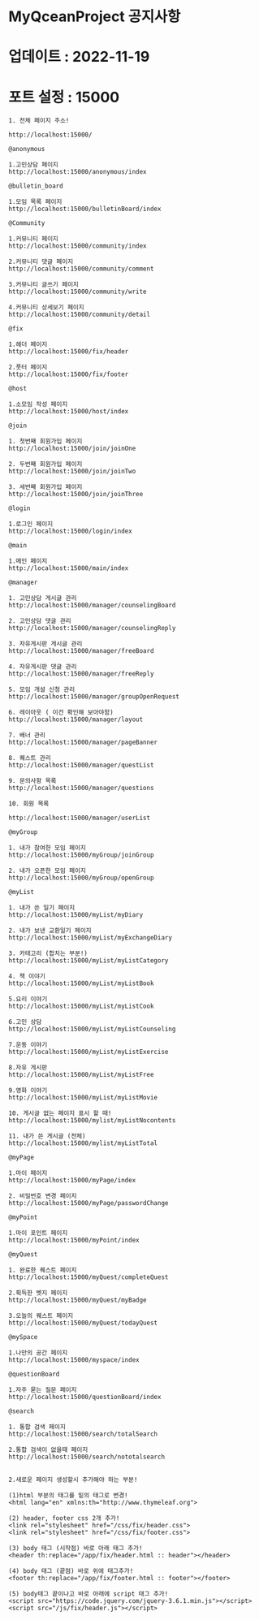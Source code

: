 # MyQceanProject 공지사항

# 업데이트 : 2022-11-19
  
#  포트 설정 : 15000
    1. 전체 페이지 주소!
    
    http://localhost:15000/
    
    @anonymous
    
    1.고민상담 페이지
    http://localhost:15000/anonymous/index
    
    @bulletin_board
    
    1.모임 목록 페이지
    http://localhost:15000/bulletinBoard/index
    
    @Community
    
    1.커뮤니티 페이지
    http://localhost:15000/community/index
    
    2.커뮤니티 댓글 페이지
    http://localhost:15000/community/comment
    
    3.커뮤니티 글쓰기 페이지
    http://localhost:15000/community/write
    
    4.커뮤니티 상세보기 페이지
    http://localhost:15000/community/detail
    
    @fix
    
    1.헤더 페이지
    http://localhost:15000/fix/header
    
    2.풋터 페이지
    http://localhost:15000/fix/footer
    
    @host
    
    1.소모임 작성 페이지
    http://localhost:15000/host/index
    
    @join
    
    1. 첫번째 회원가입 페이지
    http://localhost:15000/join/joinOne
    
    2. 두번째 회원가입 페이지
    http://localhost:15000/join/joinTwo
    
    3. 세번째 회원가입 페이지
    http://localhost:15000/join/joinThree
    
    @login
    
    1.로그인 페이지
    http://localhost:15000/login/index
    
    @main
    
    1.메인 페이지
    http://localhost:15000/main/index
    
    @manager
    
    1. 고민상담 게시글 관리
    http://localhost:15000/manager/counselingBoard
    
    2. 고민상담 댓글 관리
    http://localhost:15000/manager/counselingReply
    
    3. 자유게시판 게시글 관리
    http://localhost:15000/manager/freeBoard
    
    4. 자유게시판 댓글 관리
    http://localhost:15000/manager/freeReply
    
    5. 모임 개설 신청 관리
    http://localhost:15000/manager/groupOpenRequest
    
    6. 레이아웃 ( 이건 확인해 보아야함)
    http://localhost:15000/manager/layout
    
    7. 배너 관리 
    http://localhost:15000/manager/pageBanner
    
    8. 퀘스트 관리
    http://localhost:15000/manager/questList
    
    9. 문의사항 목록
    http://localhost:15000/manager/questions
    
    10. 회원 목록
    
    http://localhost:15000/manager/userList
    
    @myGroup
    
    1. 내가 참여한 모임 페이지
    http://localhost:15000/myGroup/joinGroup
    
    2. 내가 오픈한 모임 페이지
    http://localhost:15000/myGroup/openGroup
    
    @myList
    
    1. 내가 쓴 일기 페이지
    http://localhost:15000/myList/myDiary
    
    2. 내가 보낸 교환일기 페이지
    http://localhost:15000/myList/myExchangeDiary
    
    3. 카테고리 (합치는 부분!)
    http://localhost:15000/myList/myListCategory
    
    4. 책 이야기
    http://localhost:15000/myList/myListBook
    
    5.요리 이야기
    http://localhost:15000/myList/myListCook
    
    6.고민 상담
    http://localhost:15000/myList/myListCounseling
    
    7.운동 이야기
    http://localhost:15000/myList/myListExercise
    
    8.자유 게시판
    http://localhost:15000/myList/myListFree
    
    9.영화 이야기
    http://localhost:15000/myList/myListMovie
    
    10. 게시글 없는 페이지 표시 할 때!
    http://localhost:15000/mylist/myListNocontents
    
    11. 내가 쓴 게시글 (전체)
    http://localhost:15000/mylist/myListTotal
    
    @myPage
    
    1.마이 페이지
    http://localhost:15000/myPage/index
    
    2. 비밀번호 변경 페이지
    http://localhost:15000/myPage/passwordChange
    
    @myPoint
    
    1.마이 포인트 페이지
    http://localhost:15000/myPoint/index
    
    @myQuest
    
    1. 완료한 퀘스트 페이지
    http://localhost:15000/myQuest/completeQuest
    
    2.획득한 벳지 페이지
    http://localhost:15000/myQuest/myBadge
    
    3.오늘의 퀘스트 페이지
    http://localhost:15000/myQuest/todayQuest
    
    @mySpace
    
    1.나만의 공간 페이지
    http://localhost:15000/myspace/index
    
    @questionBoard
    
    1.자주 묻는 질문 페이지
    http://localhost:15000/questionBoard/index
    
    @search
    
    1. 통합 검색 페이지
    http://localhost:15000/search/totalSearch
    
    2.통합 검색이 없을때 페이지
    http://localhost:15000/search/nototalsearch


    2.새로운 페이지 생성할시 추가해야 하는 부분!
    
    (1)html 부분의 태그를 밑의 태그로 변경!
    <html lang="en" xmlns:th="http://www.thymeleaf.org">
    
    (2) header, footer css 2개 추가!
    <link rel="stylesheet" href="/css/fix/header.css">
    <link rel="stylesheet" href="/css/fix/footer.css">
    
    (3) body 태그 (시작점) 바로 아래 태그 추가!
    <header th:replace="/app/fix/header.html :: header"></header>
    
    (4) body 태그 (끝점) 바로 위에 태그추가!
    <footer th:replace="/app/fix/footer.html :: footer"></footer>
    
    (5) body태그 끝이나고 바로 아래에 script 태그 추가!
    <script src="https://code.jquery.com/jquery-3.6.1.min.js"></script>
    <script src="/js/fix/header.js"></script>
    
    
    
    
